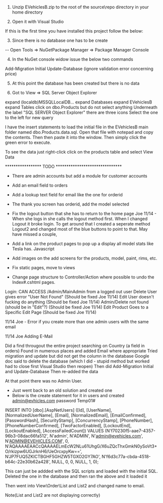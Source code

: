 1.  Unzip EVehiclesB.zip to the root of the source\repo directory in your home directory

2.  Open it with Visual Studio

If this is the first time you have installed this project follow the below:

3.  Since there is no database one has to be create

-- Open Tools => NuGetPackage Manager => Package Manager Console

4.  In the NuGet console widow issue the below two commands

Add-Migration Initial
Update-Database (ignore validation error concerning price)

5.  At this point the database has been created but there is no data

6.  Got to View => SQL Server Object Explorer

expand (localdb)MSSQLLocalDB...
expand Databases
expand EVehiclesB
expand Tables
click on dbo.Products but do not select anything
Underneath the label "SQL SERVER Object Explorer" there are three icons
Select the one to the left for new query

I have the insert statements to load the initial file in the EVehiclesB
main folder named dbo.Products.data.sql.  Open that file with notepad 
and copy the contents.  Then then paste it into the window. 
Then simply click the green error to execute.  

To see the data just right-click click on the products table and select View Data


***************** TODO *******************************

* There are admin accounts but add a module for customer accounts

* Add an email field to orders

* Add a lookup text field for email like the one for orderid

* The thank you screen has orderid, add the model selected

* Fix the logout button that she has to return to the home page
Joe 11/14 - When she logs in she calls the logout method first.  When I changed
Logout it broke login.  To get around that I created a seperate method Logout2 
and changed most of the blue buttons to point to that.  May have missed a couple,   


* Add a link on the product pages to pop up a display all model stats like Tesla has. Javascript

* Add images on the add screens for the products, model, paint, rims, etc.

* Fix static pages, move to views

* Change page structure to Controller/Action where possible to undo the Index#.cshtml pages.


Login:
	CAN ACCESS /Admin/MainAdmin from a logged out user
	Delete User gives error "User Not Found" (Should be fixed Joe 11/14)
	Edit User doesn't fucking do anything (Should be fixed Joe 11/14)
	Admin/Delete not found (should be in "Edit"?) (Should be fixed Joe 11/14)
	Edit Product Goes to a Specific Edit Page (Should be fixed Joe 11/14)

11/14 Joe - Error if you create more than one admin users with the same email

11/14 Joe
Adding E-Mail

Did a find througout the entire project searching on Country (a field in orders)
Found in numerous places and added Email where appropriate
Tried migration and update but did not get the column in the database
Google doc said to delete the database 
(which I did - stupid method but worked had to close first Visual Studio then reopen)
Then did Add-Migration Initial and Update-Database
Then re-added the data

At that point there was no Admin User.  
  - Just went back to an old solution and created one
  - Below is the create statement for it in users and created admin@evhicles.com password Temp01# 
  
  INSERT INTO [dbo].[AspNetUsers] ([Id], [UserName], [NormalizedUserName], [Email], 
  [NormalizedEmail], [EmailConfirmed], [PasswordHash], [SecurityStamp], [ConcurrencyStamp], 
  [PhoneNumber], [PhoneNumberConfirmed], [TwoFactorEnabled], [LockoutEnd], [LockoutEnabled], 
  [AccessFailedCount]) VALUES (N'f70230f5-aae7-4357-96b3-08dac66fa512', N'admin', N'ADMIN', 
  N'admin@evehicles.com', N'ADMIN@EVEHICLES.COM', 0, 
  N'AQAAAAEAACcQAAAAELmEcW2NLu61UhgG/X6uZQcThxGmkN0ySoVt3+O/rkizpw6UGJrknH6/UeOrcxpyKw==', 
  N'JP7FUQ5ZKICTBGHF5GHZW5TGXO2GY7AO', N'f6d3c77a-cbda-4518-b64c-22e30b62a428', 
  NULL, 0, 0, NULL, 1, 0);

This can just be addded with the SQL scripts and loaded with the initial SQL.  
Deleted the one in the database and then ran the above and it loaded it

Then went into View\Order\List and List2 and changed name to email.

Note(List and List2 are not displaying correctly)

  
